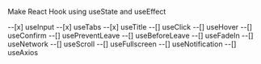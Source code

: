 Make React Hook using useState and useEffect

--[x] useInput
--[x] useTabs
--[x] useTitle
--[] useClick
--[] useHover
--[] useConfirm
--[] usePreventLeave
--[] useBeforeLeave
--[] useFadeIn
--[] useNetwork
--[] useScroll
--[] useFullscreen
--[] useNotification
--[] useAxios
